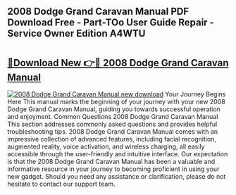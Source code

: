 ## 2008 Dodge Grand Caravan Manual PDF Download Free - Part-TOo User Guide Repair - Service Owner Edition A4WTU

# <h2><a href="http://bc22605.oget.top/?id=2008+Dodge+Grand+Caravan+Manual">🔗Download New 👉🔴 2008 Dodge Grand Caravan Manual</a></h2>

[![2008 Dodge Grand Caravan Manual new download](https://i.imgur.com/5g1atiW.png)](http://bc22605.oget.top/?id=2008+Dodge+Grand+Caravan+Manual)
Your Journey Begins Here This manual marks the beginning of your journey with your new 2008 Dodge Grand Caravan Manual, guiding you towards successful operation and enjoyment. Common Questions 2008 Dodge Grand Caravan Manual This section addresses commonly asked questions and provides helpful troubleshooting tips. 2008 Dodge Grand Caravan Manual comes with an impressive collection of advanced features, including facial recognition, augmented reality, voice activation, and wireless charging, all easily accessible through the user-friendly and intuitive interface. Our expectation is that the 2008 Dodge Grand Caravan Manual has been a valuable and informative resource in your journey to becoming proficient in using your new gadget. Should you need any assistance or clarification, please do not hesitate to contact our support team.
